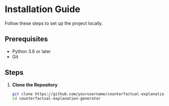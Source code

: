 # Installation Guide

Follow these steps to set up the project locally.

## Prerequisites

- Python 3.6 or later
- Git

## Steps

1. **Clone the Repository**

   ```bash
   git clone https://github.com/yourusername/counterfactual-explanation-generator.git
   cd counterfactual-explanation-generator
